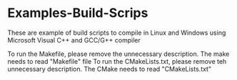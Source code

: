 # Examples-Build-Scrips
These are example of build scripts to compile in Linux and Windows using Microsoft Visual C++ and GCC/G++ compiler

To run the Makefile, please remove the unnecessary description. The make needs to read "Makefile" file
To run the CMakeLists.txt, please remove teh unnecessary description. The CMake needs to read "CMakeLists.txt" 
